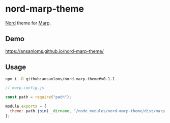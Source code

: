 # nord-marp-theme

[Nord](https://www.nordtheme.com/) theme for [Marp](https://marp.app/).

## Demo

<https://ansanloms.github.io/nord-marp-theme/>

## Usage

```bash
npm i -D github:ansanloms/nord-marp-theme#v0.1.1
```

```javascript:marp.config.js
// marp.config.js

const path = require("path");

module.exports = {
  theme: path.join(__dirname, "/node_modules/nord-marp-theme/dist/marp.css"),
};
```
